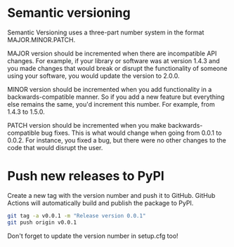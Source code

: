 # Semantic versioning
Semantic Versioning uses a three-part number system in the format MAJOR.MINOR.PATCH.

MAJOR version should be incremented when there are incompatible API changes. For example, if your library or software was at version 1.4.3 and you made changes that would break or disrupt the functionality of someone using your software, you would update the version to 2.0.0.

MINOR version should be incremented when you add functionality in a backwards-compatible manner. So if you add a new feature but everything else remains the same, you'd increment this number. For example, from 1.4.3 to 1.5.0.

PATCH version should be incremented when you make backwards-compatible bug fixes. This is what would change when going from 0.0.1 to 0.0.2. For instance, you fixed a bug, but there were no other changes to the code that would disrupt the user.

# Push new releases to PyPI
Create a new tag with the version number and push it to GitHub. GitHub Actions will automatically build and publish the package to PyPI.

```bash
git tag -a v0.0.1 -m "Release version 0.0.1"
git push origin v0.0.1
```
Don't forget to update the version number in setup.cfg too!
